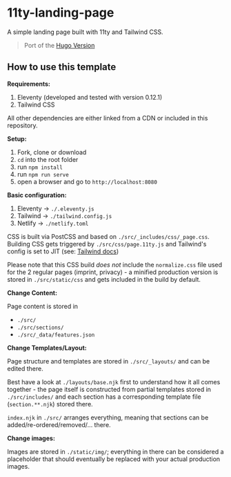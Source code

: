 # 11ty-landing-page

A simple landing page built with 11ty and Tailwind CSS.

> Port of the [Hugo Version](https://github.com/ttntm/hugo-landing-page)

## How to use this template

**Requirements:**

1. Eleventy (developed and tested with version 0.12.1)
2. Tailwind CSS

All other dependencies are either linked from a CDN or included in this repository.

**Setup:**

1. Fork, clone or download
2. `cd` into the root folder
3. run `npm install`
4. run `npm run serve`
5. open a browser and go to `http://localhost:8080`

**Basic configuration:**

1. Eleventy -> `./.eleventy.js`
2. Tailwind -> `./tailwind.config.js`
3. Netlify -> `./netlify.toml`

CSS is built via PostCSS and based on `./src/_includes/css/_page.css`. Building CSS gets triggered by `./src/css/page.11ty.js` and Tailwind's config is set to JIT (see: [Tailwind docs](https://tailwindcss.com/docs/just-in-time-mode))

Please note that this CSS build _does not_ include the `normalize.css` file used for the 2 regular pages (imprint, privacy) - a minified production version is stored in `./src/static/css` and gets included in the build by default.

**Change Content:**

Page content is stored in

- `./src/`
- `./src/sections/`
- `./src/_data/features.json`

**Change Templates/Layout:**

Page structure and templates are stored in `./src/_layouts/` and can be edited there.

Best have a look at `./layouts/base.njk` first to understand how it all comes together - the page itself is constructed from partial templates stored in `./src/includes/` and each section has a corresponding template file (`section.**.njk`) stored there.

`index.njk` in `./src/` arranges everything, meaning that sections can be added/re-ordered/removed/... there.

**Change images:**

Images are stored in `./static/img/`; everything in there can be considered a placeholder that should eventually be replaced with your actual production images.

